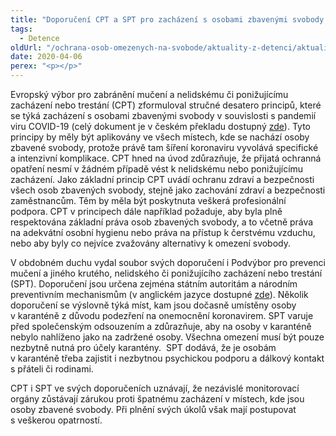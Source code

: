 ```yaml
---
title: "Doporučení CPT a SPT pro zacházení s osobami zbavenými svobody v souvislosti s pandemií koronaviru"
tags:
  - Detence
oldUrl: "/ochrana-osob-omezenych-na-svobode/aktuality-z-detenci/aktuality-z-detenci-2020/doporuceni-cpt-a-spt-pro-zachazeni-s-osobami-zbavenymi-svobody-v-souvislosti-s-pandemii-korona/"
date: 2020-04-06
perex: "<p></p>"
---
```


<!-- imported from the old website -->

<p>Evropský výbor pro zabránění mučení a nelidskému či ponižujícímu zacházení nebo trestání (CPT) zformuloval stručné desatero principů, které se týká zacházení s osobami zbavenými svobody v souvislosti s pandemií viru COVID-19 (celý dokument je v českém překladu dostupný <a href="https://rm.coe.int/16809e1156" target="_blank">zde</a>). Tyto principy by měly být aplikovány ve všech místech, kde se nachází osoby zbavené svobody, protože právě tam šíření koronaviru vyvolává specifické a intenzivní komplikace. CPT hned na úvod zdůrazňuje, že přijatá ochranná opatření nesmí v žádném případě vést k nelidskému nebo ponižujícímu zacházení. Jako základní princip CPT uvádí ochranu zdraví a bezpečnosti všech osob zbavených svobody, stejně jako zachování zdraví a bezpečnosti zaměstnancům. Těm by měla být poskytnuta veškerá profesionální podpora. CPT v principech dále například požaduje, aby byla plně respektována základní práva osob zbavených svobody, a to včetně práva na adekvátní osobní hygienu nebo práva na přístup k čerstvému vzduchu, nebo aby byly co nejvíce zvažovány alternativy k omezení svobody. </p><p>V obdobném duchu vydal soubor svých doporučení i Podvýbor pro prevenci mučení a jiného krutého, nelidského či ponižujícího zacházení nebo trestání (SPT). Doporučení jsou určena zejména státním autoritám a národním preventivním mechanismům (v anglickém jazyce dostupné <a href="https://www.ohchr.org/Documents/HRBodies/OPCAT/AdviceStatePartiesCoronavirusPandemic2020.pdf" target="_blank">zde</a>). Několik doporučení se výslovně týká míst, kam jsou dočasně umístěny osoby v karanténě z důvodu podezření na onemocnění koronavirem. SPT varuje před společenským odsouzením a zdůrazňuje, aby na osoby v karanténě nebylo nahlíženo jako na zadržené osoby. Všechna omezení musí být pouze nezbytně nutná pro účely karantény.  SPT dodává, že je osobám v karanténě třeba zajistit i nezbytnou psychickou podporu a dálkový kontakt s přáteli či rodinami. </p><p>CPT i SPT ve svých doporučeních uznávají, že nezávislé monitorovací orgány zůstávají zárukou proti špatnému zacházení v místech, kde jsou osoby zbavené svobody. Při plnění svých úkolů však mají postupovat s veškerou opatrností. </p>
